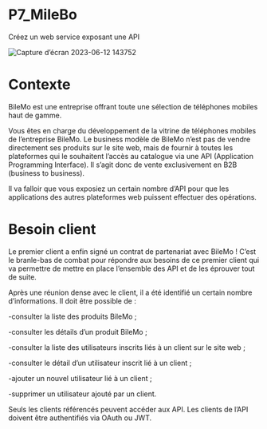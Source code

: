# P7_MileBo
Créez un web service exposant une API

![Capture d’écran 2023-06-12 143752](https://github.com/Herve-Dev/P7_MileBo/assets/82519929/ea963771-d12a-4d6b-979f-2766694a6f01)

# Contexte 
BileMo est une entreprise offrant toute une sélection de téléphones mobiles haut de gamme.

Vous êtes en charge du développement de la vitrine de téléphones mobiles de l’entreprise BileMo. Le business modèle de BileMo n’est pas de vendre directement ses produits sur le site web, mais de fournir à toutes les plateformes qui le souhaitent l’accès au catalogue via une API (Application Programming Interface). Il s’agit donc de vente exclusivement en B2B (business to business).

Il va falloir que vous exposiez un certain nombre d’API pour que les applications des autres plateformes web puissent effectuer des opérations.

# Besoin client 
Le premier client a enfin signé un contrat de partenariat avec BileMo ! C’est le branle-bas de combat pour répondre aux besoins de ce premier client qui va permettre de mettre en place l’ensemble des API et de les éprouver tout de suite.

 Après une réunion dense avec le client, il a été identifié un certain nombre d’informations. Il doit être possible de :

-consulter la liste des produits BileMo ;

-consulter les détails d’un produit BileMo ;

-consulter la liste des utilisateurs inscrits liés à un client sur le site web ;

-consulter le détail d’un utilisateur inscrit lié à un client ;

-ajouter un nouvel utilisateur lié à un client ;

-supprimer un utilisateur ajouté par un client.

Seuls les clients référencés peuvent accéder aux API. Les clients de l’API doivent être authentifiés via OAuth ou JWT.
